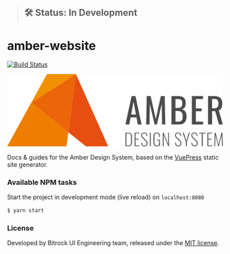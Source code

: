> ## 🛠 Status: In Development

# amber-website

[![Build Status](https://travis-ci.org/bitrockteam/amber-website.svg?branch=master)](https://travis-ci.org/bitrockteam/amber-website)

![./logo/logo-horizontal.svg](./logo/logo-horizontal.svg)

Docs &amp; guides for the Amber Design System, based on the [VuePress](https://vuepress.vuejs.org/) static site generator.

### Available NPM tasks
Start the project in development mode (live reload) on `localhost:8080`
```bash
$ yarn start
```

<!-- Create a static build in the `./dist` folder
```bash
$ yarn build
``` -->

<!-- Run the tests
```bash
$ yarn test
``` -->

<!-- Run the build action and deploy to GitHub pages 
```bash
$ yarn deploy
``` -->

### License
Developed by Bitrock UI Engineering team, released under the [MIT license](LICENSE).

